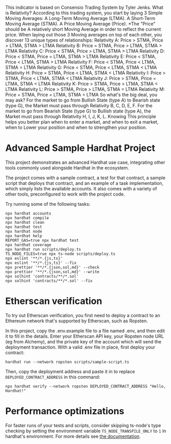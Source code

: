 
This indicator is based on Consensio Trading System by Tyler Jenks.
What is Relativity?
According to this trading system, you start by laying 3 Simple Moving Averages:
A Long-Term Moving Average (LTMA).
A Short-Term Moving Average (STMA).
A Price Moving Average (Price).
*The "Price" should be A relatively short Moving Average in order to reflect the current price.
When laying out those 3 Moving averages on top of each other, you discover 13 unique types of relationships:
Relativity A: Price > STMA, Price > LTMA, STMA > LTMA
Relativity B: Price = STMA, Price > LTMA, STMA > LTMA
Relativity C: Price < STMA, Price > LTMA, STMA > LTMA
Relativity D: Price < STMA, Price = LTMA, STMA > LTMA
Relativity E: Price < STMA, Price < LTMA, STMA > LTMA
Relativity F: Price < STMA, Price < LTMA, STMA = LTMA
Relativity G: Price < STMA, Price < LTMA, STMA < LTMA
Relativity H: Price = STMA, Price < LTMA, STMA < LTMA
Relativity I: Price > STMA, Price < LTMA, STMA < LTMA
Relativity J: Price > STMA, Price = LTMA, STMA < LTMA
Relativity K: Price > STMA, Price > LTMA, STMA < LTMA
Relativity L: Price > STMA, Price > LTMA, STMA = LTMA
Relativity M: Price = STMA, Price = LTMA, STMA = LTMA
So what's the big deal, you may ask?
For the market to go from Bullish State (type A) to Bearish state (type G), the Market must pass through Relativity B, C, D, E, F.
For the market to go from Bearish State (type G) to Bullish state (type A), the Market must pass through Relativity H, I, J, K, L.
Knowing This principle helps you better plan when to enter a market, and when to exit a market, when to Lower your position and when to strengthen your position.


# Advanced Sample Hardhat Project

This project demonstrates an advanced Hardhat use case, integrating other tools commonly used alongside Hardhat in the ecosystem.

The project comes with a sample contract, a test for that contract, a sample script that deploys that contract, and an example of a task implementation, which simply lists the available accounts. It also comes with a variety of other tools, preconfigured to work with the project code.

Try running some of the following tasks:

```shell
npx hardhat accounts
npx hardhat compile
npx hardhat clean
npx hardhat test
npx hardhat node
npx hardhat help
REPORT_GAS=true npx hardhat test
npx hardhat coverage
npx hardhat run scripts/deploy.ts
TS_NODE_FILES=true npx ts-node scripts/deploy.ts
npx eslint '**/*.{js,ts}'
npx eslint '**/*.{js,ts}' --fix
npx prettier '**/*.{json,sol,md}' --check
npx prettier '**/*.{json,sol,md}' --write
npx solhint 'contracts/**/*.sol'
npx solhint 'contracts/**/*.sol' --fix
```

# Etherscan verification

To try out Etherscan verification, you first need to deploy a contract to an Ethereum network that's supported by Etherscan, such as Ropsten.

In this project, copy the .env.example file to a file named .env, and then edit it to fill in the details. Enter your Etherscan API key, your Ropsten node URL (eg from Alchemy), and the private key of the account which will send the deployment transaction. With a valid .env file in place, first deploy your contract:

```shell
hardhat run --network ropsten scripts/sample-script.ts
```

Then, copy the deployment address and paste it in to replace `DEPLOYED_CONTRACT_ADDRESS` in this command:

```shell
npx hardhat verify --network ropsten DEPLOYED_CONTRACT_ADDRESS "Hello, Hardhat!"
```

# Performance optimizations

For faster runs of your tests and scripts, consider skipping ts-node's type checking by setting the environment variable `TS_NODE_TRANSPILE_ONLY` to `1` in hardhat's environment. For more details see [the documentation](https://hardhat.org/guides/typescript.html#performance-optimizations).
